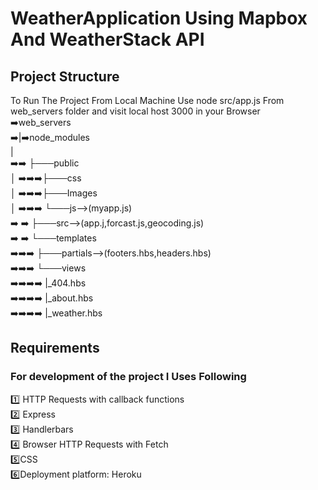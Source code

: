 # WeatherApplication Using Mapbox And WeatherStack API
## Project Structure
To Run The Project From Local Machine Use node src/app.js  From web_servers folder and visit local host 3000 in your Browser
<br/>
:arrow_right:web_servers<br />
      :arrow_right:|:arrow_right:node_modules<br />
      |<br />
   :arrow_right::arrow_right: ├───public<br />
      │   :arrow_right::arrow_right::arrow_right:├───css<br />
      │   :arrow_right::arrow_right::arrow_right:├───Images<br />
      │  :arrow_right::arrow_right::arrow_right: └───js-->(myapp.js)<br />
   :arrow_right:  :arrow_right: ├───src-->(app.j,forcast.js,geocoding.js)<br />
    :arrow_right: :arrow_right: └───templates<br />
         :arrow_right::arrow_right::arrow_right: ├───partials-->(footers.hbs,headers.hbs)<br />
         :arrow_right::arrow_right::arrow_right: └───views<br />
            :arrow_right::arrow_right::arrow_right::arrow_right:    |_404.hbs<br />
            :arrow_right::arrow_right::arrow_right::arrow_right:    |_about.hbs<br />
             :arrow_right::arrow_right::arrow_right::arrow_right:   |_weather.hbs<br />
             
 ## Requirements
 ### For development of the project I Uses Following
 :one: HTTP Requests with callback functions<br />
 :two: Express<br />
 :three: Handlerbars<br />
 :four: Browser HTTP Requests with Fetch<br />
 :five:CSS <br />
 :six:Deployment platform: Heroku <br />
